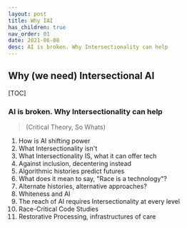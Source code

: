 ```yaml
---
layout: post
title: Why IAI 
has_children: true 
nav_order: 01
date: 2021-06-08
desc: AI is broken. Why Intersectionality can help
---
```


## Why (we need) Intersectional AI

[TOC]

### AI is broken. Why Intersectionality can help

>(Critical Theory, So Whats)
  1. How is AI shifting power
  2. What Intersectionality isn't
  3. What Intersectionality IS, what it can offer tech
  4. Against inclusion, decentering instead
  5. Algorithmic histories predict futures
  6. What does it mean to say, "Race is a technology"?
  7. Alternate histories, alternative approaches?
  8. Whiteness and AI
  9. The reach of AI requires Intersectionality at every level
  10. Race-Critical Code Studies
  11. Restorative Processing, infrastructures of care


